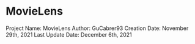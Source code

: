 # MovieLens
  
  Project Name: MovieLens
  Author: GuCabrer93
  Creation Date: November 29th, 2021
  Last Update Date: December 6th, 2021
  
